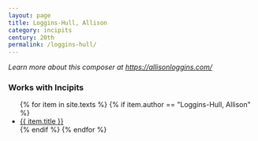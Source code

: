 ```yaml
---
layout: page
title: Loggins-Hull, Allison 
category: incipits
century: 20th
permalink: /loggins-hull/
---
```


*Learn more about this composer at <a href="https://allisonloggins.com/" target="_blank">https://allisonloggins.com/</a>*
<br/>

### Works with Incipits
<ul class="texts">
    {% for item in site.texts %}
      {% if item.author == "Loggins-Hull, Allison" %}
          <li class="text-title">
          <a href="{{ site.baseurl }}{{ item.url }}">
        {{ item.title }}
              </a>
    </li>
      {% endif %}
    {% endfor %}
</ul>